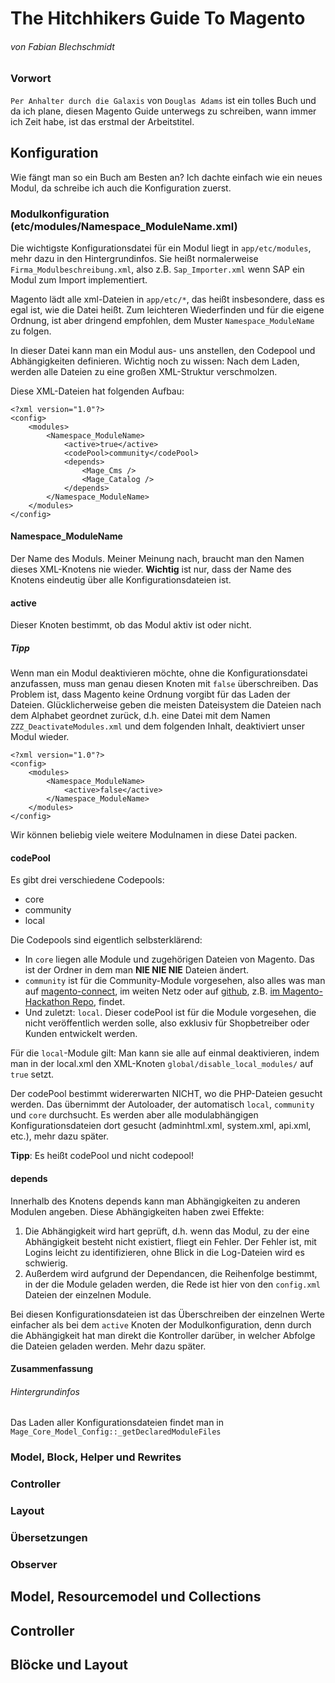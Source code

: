 ---
---
# The Hitchhikers Guide To Magento
###### von Fabian Blechschmidt
### Vorwort
`Per Anhalter durch die Galaxis` von `Douglas Adams` ist ein tolles Buch und da ich plane, diesen Magento Guide unterwegs zu schreiben, wann immer ich Zeit habe, ist das erstmal der Arbeitstitel.


## Konfiguration
Wie fängt man so ein Buch am Besten an? Ich dachte einfach wie ein neues Modul, da schreibe ich auch die Konfiguration zuerst.
### Modulkonfiguration (etc/modules/Namespace_ModuleName.xml)
Die wichtigste Konfigurationsdatei für ein Modul liegt in `app/etc/modules`, mehr dazu in den Hintergrundinfos. Sie heißt normalerweise `Firma_Modulbeschreibung.xml`, also z.B. `Sap_Importer.xml` wenn SAP ein Modul zum Import implementiert.

Magento lädt alle xml-Dateien in `app/etc/*`, das heißt insbesondere, dass es egal ist, wie die Datei heißt. Zum leichteren Wiederfinden und für die eigene Ordnung, ist aber dringend empfohlen, dem Muster `Namespace_ModuleName` zu folgen.

In dieser Datei kann man ein Modul aus- uns anstellen, den Codepool und Abhängigkeiten definieren. Wichtig noch zu wissen: Nach dem Laden, werden alle Dateien zu eine großen XML-Struktur verschmolzen.

Diese XML-Dateien hat folgenden Aufbau:

    <?xml version="1.0"?>
    <config>
        <modules>
            <Namespace_ModuleName>
                <active>true</active>
                <codePool>community</codePool>
                <depends>
                    <Mage_Cms />
                    <Mage_Catalog />
                </depends>
            </Namespace_ModuleName>
        </modules>
    </config>



#### Namespace_ModuleName
Der Name des Moduls. Meiner Meinung nach, braucht man den Namen dieses XML-Knotens nie wieder. **Wichtig** ist nur, dass der Name des Knotens eindeutig über alle Konfigurationsdateien ist.
#### active
Dieser Knoten bestimmt, ob das Modul aktiv ist oder nicht.
##### Tipp
Wenn man ein Modul deaktivieren möchte, ohne die Konfigurationsdatei anzufassen, muss man genau diesen Knoten mit `false` überschreiben. Das Problem ist, dass Magento keine Ordnung vorgibt für das Laden der Dateien. Glücklicherweise geben die meisten Dateisystem die Dateien nach dem Alphabet geordnet zurück, d.h. eine Datei mit dem Namen `ZZZ_DeactivateModules.xml` und dem folgenden Inhalt, deaktiviert unser Modul wieder.

    <?xml version="1.0"?>
    <config>
        <modules>
            <Namespace_ModuleName>
                <active>false</active>
            </Namespace_ModuleName>
        </modules>
    </config>

Wir können beliebig viele weitere Modulnamen in diese Datei packen.

#### codePool
Es gibt drei verschiedene Codepools:
- core
- community
- local

Die Codepools sind eigentlich selbsterklärend:
- In `core` liegen alle Module und zugehörigen Dateien von Magento. Das ist der Ordner in dem man **NIE NIE NIE** Dateien ändert.
- `community` ist für die Community-Module vorgesehen, also alles was man auf [magento-connect](http://www.magentocommerce.com/magento-connect), im weiten Netz oder auf [github](https://github.com/), z.B. [im Magento-Hackathon Repo](https://github.com/magento-hackathon/), findet.
- Und zuletzt: `local`. Dieser codePool ist für die Module vorgesehen, die nicht veröffentlich werden solle, also exklusiv für Shopbetreiber oder Kunden entwickelt werden.

Für die `local`-Module gilt: Man kann sie alle auf einmal deaktivieren, indem man in der local.xml den XML-Knoten `global/disable_local_modules/` auf `true` setzt.

Der codePool bestimmt widererwarten NICHT, wo die PHP-Dateien gesucht werden. Das übernimmt der Autoloader, der automatisch `local`, `community` und `core` durchsucht. Es werden aber alle modulabhängigen Konfigurationsdateien dort gesucht (adminhtml.xml, system.xml, api.xml, etc.), mehr dazu später.

**Tipp**: Es heißt codePool und nicht codepool!
#### depends
Innerhalb des Knotens depends kann man Abhängigkeiten zu anderen Modulen angeben. Diese Abhängigkeiten haben zwei Effekte:
1. Die Abhängigkeit wird hart geprüft, d.h. wenn das Modul, zu der eine Abhängigkeit besteht nicht existiert, fliegt ein Fehler. Der Fehler ist, mit Logins leicht zu identifizieren, ohne Blick in die Log-Dateien wird es schwierig.
2. Außerdem wird aufgrund der Dependancen, die Reihenfolge bestimmt, in der die Module geladen werden, die Rede ist hier von den `config.xml` Dateien der einzelnen Module.

Bei diesen Konfigurationsdateien ist das Überschreiben der einzelnen Werte einfacher als bei dem `active` Knoten der Modulkonfiguration, denn durch die Abhängigkeit hat man direkt die Kontroller darüber, in welcher Abfolge die Dateien geladen werden. Mehr dazu später.

#### Zusammenfassung

###### Hintergrundinfos
Das Laden aller Konfigurationsdateien findet man in `Mage_Core_Model_Config::_getDeclaredModuleFiles`


### Model, Block, Helper und Rewrites

### Controller
### Layout
### Übersetzungen
### Observer
## Model, Resourcemodel und Collections
## Controller
## Blöcke und Layout


